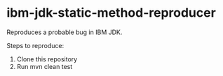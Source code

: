 # ibm-jdk-static-method-reproducer
Reproduces a probable bug in IBM JDK.

Steps to reproduce: 
1. Clone this repository
2. Run mvn clean test
